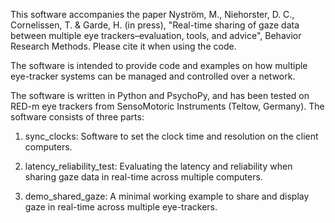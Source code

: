 This software accompanies the paper
Nyström, M., Niehorster, D. C., Cornelissen, T. & Garde, H. (in press), "Real-time sharing of gaze data between multiple eye
trackers–evaluation, tools, and advice", Behavior Research Methods.
Please cite it when using the code.

The software is intended to provide code and examples on how multiple eye-tracker systems can be managed and controlled over a network.

The software is written in Python and PsychoPy, and has been tested on RED-m eye trackers from SensoMotoric Instruments (Teltow, Germany). 
The software consists of three parts:

1)  sync_clocks: Software to set the clock time and resolution on the client computers.

2) latency_reliability_test: Evaluating the latency and reliability when sharing gaze data in real-time across multiple computers.

3) demo_shared_gaze: A minimal working example to share and display gaze in real-time across multiple eye-trackers.



